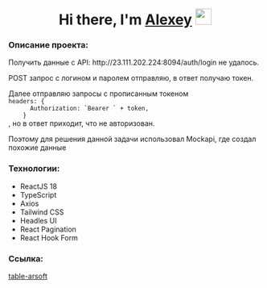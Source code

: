 <h1 align="center">Hi there, I'm <a href="https://github.com/astepanov9" target="_blank">Alexey</a> 
<img src="https://github.com/blackcater/blackcater/raw/main/images/Hi.gif" height="32"/></h1>
<h3>Описание проекта:</h3>
<p>Получить данные с API: http://23.111.202.224:8094/auth/login не удалось.</p>
<p>POST запрос с логином и паролем отправляю, в ответ получаю токен.</p>
<p>Далее отправляю запросы с прописанным токеном 
<code>
headers: {
      Authorization: `Bearer ` + token,
    }
</code>
, но в ответ приходит, что не авторизован.
</p>
<p>Поэтому для решения данной задачи использовал Mockapi, где создал похожие данные</p>
<h3>Технологии:</h3>
<ul>
    <li>ReactJS 18</li>
    <li>TypeScript</li>
    <li>Axios</li>
    <li>Tailwind CSS</li>
    <li>Headles UI</li>
    <li>React Pagination</li>
    <li>React Hook Form</li>
</ul>
<h3>Ссылка:</h3>
<p><a href="http://astepanov9.xyz/">table-arsoft</a></p>

